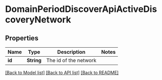 # DomainPeriodDiscoverApiActiveDiscoveryNetwork

## Properties

Name | Type | Description | Notes
------------ | ------------- | ------------- | -------------
**id** | **String** | The id of the network |

[[Back to Model list]](../README.md#documentation-for-models) [[Back to API list]](../README.md#documentation-for-api-endpoints) [[Back to README]](../README.md)
